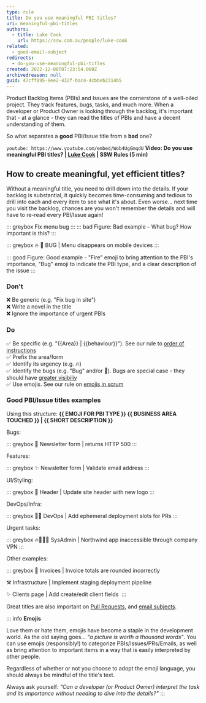 ```yaml
---
type: rule
title: Do you use meaningful PBI titles?
uri: meaningful-pbi-titles
authors:
  - title: Luke Cook
    url: https://ssw.com.au/people/luke-cook
related:
  - good-email-subject
redirects:
  - do-you-use-meaningful-pbi-titles
created: 2022-12-08T07:23:54.000Z
archivedreason: null
guid: 47cff095-9ee2-432f-bac4-4cbbeb2314b5
---
```


Product Backlog Items (PBIs) and Issues are the cornerstone of a well-oiled project. They track features, bugs, tasks, and much more. When a developer or Product Owner is looking through the backlog, it's important that - at a glance -  they can read the titles of PBIs and have a decent understanding of them.

So what separates a **good** PBI/Issue title from a **bad** one?

<!--endintro-->

`youtube: https://www.youtube.com/embed/Wob4UgGmqdU`
**Video: Do you use meaningful PBI titles? | [Luke Cook](https://ssw.com.au/people/luke-cook/) | SSW Rules (5 min)**

## How to create meaningful, yet efficient titles?

Without a meaningful title, you need to drill down into the details. If your backlog is substantial, it quickly becomes time-consuming and tedious to drill into each and every item to see what it's about. Even worse... next time you visit the backlog, chances are you won't remember the details and will have to re-read every PBI/Issue again!

::: greybox
Fix menu bug
:::
::: bad
Figure: Bad example – What bug? How important is this?
:::

::: greybox
🔥 🐛 BUG | Menu disappears on mobile devices
:::

::: good
Figure: Good example - "Fire" emoji to bring attention to the PBI's importance, "Bug" emoji to indicate the PBI type, and a clear description of the issue
:::

### Don't

❌ Be generic (e.g. "Fix bug in site")  
❌ Write a novel in the title  
❌ Ignore the importance of urgent PBIs

### Do

✅ Be specific (e.g. "{{Area}} | {{behaviour}}"). See our rule to [order of instructions](/use-the-right-order-of-instructions)   
✅ Prefix the area/form  
✅ Identify its urgency (e.g. 🔥)  
✅ Identify the bugs (e.g. "Bug" and/or 🐛). Bugs are special case - they should have [greater visibiliy](/management-do-you-fix-bugs-first)  
✅ Use emojis. See our rule on [emojis in scrum](/which-emojis-to-use-in-scrum)


### Good PBI/Issue titles examples

Using this structure: **{{ EMOJI FOR PBI TYPE }} {{ BUSINESS AREA TOUCHED }} | {{ SHORT DESCRIPTION }}**

Bugs:

::: greybox
🐛 Newsletter form | returns HTTP 500
:::

Features:

::: greybox
✨ Newsletter form | Validate email address
:::

UI/Styling:

::: greybox
💄 Header | Update site header with new logo
:::

DevOps/Infra:

::: greybox
👷‍♂️ DevOps | Add ephemeral deployment slots for PRs
:::

Urgent tasks:

::: greybox
🔥🐛👷‍♂️ SysAdmin | Northwind app inaccessible through company VPN
:::
  
Other examples:

::: greybox
🐛 Invoices | Invoice totals are rounded incorrectly  
  
⚒️ Infrastructure | Implement staging deployment pipeline 

✨ Clients page | Add create/edit client fields 
:::

Great titles are also important on [Pull Requests](/write-a-good-pull-request/#1-write-a-concise-and-self-explanatory-title), and [email subjects](/good-email-subject).

::: info
**Emojis** 

Love them or hate them, emojis have become a staple in the development world. As the old saying goes... _"a picture is worth a thousand words"_. You can use emojis (responsibly!) to categorize PBIs/Issues/PRs/Emails, as well as bring attention to important items in a way that is easily interpreted by other people.

Regardless of whether or not you choose to adopt the emoji language, you should always be mindful of the title's text. 

Always ask yourself: _"Can a developer (or Product Owner) interpret the task and its importance without needing to dive into the details?"_
:::
